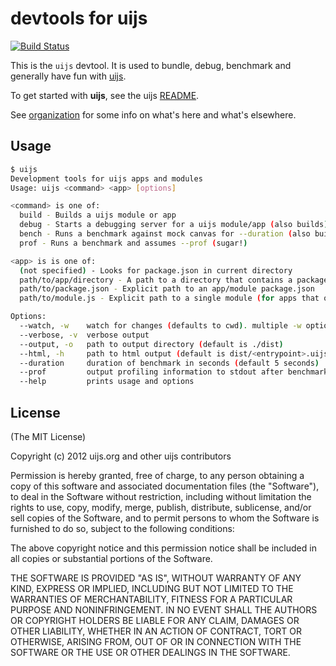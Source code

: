 # devtools for uijs

[![Build Status](https://secure.travis-ci.org/uijs/uijs-devtools.png)](http://travis-ci.org/uijs/uijs-devtools)

This is the `uijs` devtool. It is used to bundle, debug, benchmark and generally have fun with [uijs](https://github.com/uijs/uijs).

To get started with __uijs__, see the 
uijs [README](https://github.com/uijs/uijs/blob/master/README.md).

See [organization](https://github.com/uijs/uijs/blob/master/doc/organization.md) for some info on what's here and what's elsewhere.

## Usage

```bash
$ uijs
Development tools for uijs apps and modules
Usage: uijs <command> <app> [options]

<command> is one of:
  build - Builds a uijs module or app
  debug - Starts a debugging server for a uijs module/app (also builds)
  bench - Runs a benchmark against mock canvas for --duration (also builds)
  prof - Runs a benchmark and assumes --prof (sugar!)

<app> is is one of:
  (not specified) - Looks for package.json in current directory
  path/to/app/directory - A path to a directory that contains a package.json file
  path/to/package.json - Explicit path to an app/module package.json
  path/to/module.js - Explicit path to a single module (for apps that only depend on uijs)

Options:
  --watch, -w    watch for changes (defaults to cwd). multiple -w options may be used
  --verbose, -v  verbose output                                                      
  --output, -o   path to output directory (default is ./dist)                        
  --html, -h     path to html output (default is dist/<entrypoint>.uijs.html)        
  --duration     duration of benchmark in seconds (default 5 seconds)                  [default: 5]
  --prof         output profiling information to stdout after benchmark              
  --help         prints usage and options                                            
```

## License

(The MIT License)

Copyright (c) 2012 uijs.org and other uijs contributors

Permission is hereby granted, free of charge, to any person obtaining a copy of this software and associated documentation files (the "Software"), to deal in the Software without restriction, including without limitation the rights to use, copy, modify, merge, publish, distribute, sublicense, and/or sell copies of the Software, and to permit persons to whom the Software is furnished to do so, subject to the following conditions:

The above copyright notice and this permission notice shall be included in all copies or substantial portions of the Software.

THE SOFTWARE IS PROVIDED "AS IS", WITHOUT WARRANTY OF ANY KIND, EXPRESS OR IMPLIED, INCLUDING BUT NOT LIMITED TO THE WARRANTIES OF MERCHANTABILITY, FITNESS FOR A PARTICULAR PURPOSE AND NONINFRINGEMENT. IN NO EVENT SHALL THE AUTHORS OR COPYRIGHT HOLDERS BE LIABLE FOR ANY CLAIM, DAMAGES OR OTHER LIABILITY, WHETHER IN AN ACTION OF CONTRACT, TORT OR OTHERWISE, ARISING FROM, OUT OF OR IN CONNECTION WITH THE SOFTWARE OR THE USE OR OTHER DEALINGS IN THE SOFTWARE.